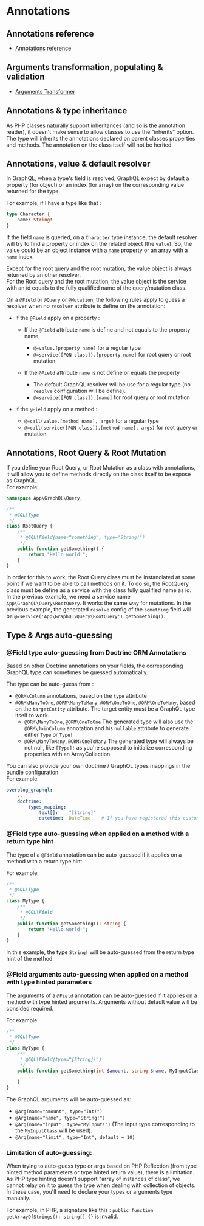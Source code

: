 # Annotations

## Annotations reference
- [Annotations reference](annotations-reference.md)

## Arguments transformation, populating & validation
- [Arguments Transformer](arguments-transformer.md)

## Annotations & type inheritance

As PHP classes naturally support inheritances (and so is the annotation reader), it doesn't make sense to allow classes to use the "inherits" option.  
The type will inherits the annotations declared on parent classes properties and methods. The annotation on the class itself will not be herited.


## Annotations, value & default resolver

In GraphQL, when a type's field is resolved, GraphQL expect by default a property (for object) or an index (for array) on the corresponding value returned for the type.  

For example, if I have a type like that :  

```graphql
type Character {
    name: String!
}
```

If the field `name` is queried, on a `Character` type instance, the default resolver will try to find a property or index on the related object (the `value`).
So, the value could be an object instance with a `name` property or an array with a `name` index.  

Except for the root query and the root mutation, the value object is always returned by an other resolver.  
For the Root query and the root mutation, the value object is the service with an id equals to the fully qualified name of the query/mutation class.  

On a `@Field` or `@Query` or `@Mutation`, the following rules apply to guess a resolver when no `resolver` attribute is define on the annotation:  

- If the  `@Field` apply on a property :
    - If the `@Field` attribute `name` is define and not equals to the property name 
        - `@=value.[property name]` for a regular type
        - `@=service([FQN class]).[property name]` for root query or root mutation

    - If the `@Field` attribute `name` is not define or equals the property
        - The default GraphQL resolver will be use for a regular type (no `resolve` configuration will be define).
        - `@=service([FQN class]).[name]` for root query or root mutation

- If the `@Field` apply on a method :  
    - `@=call(value.[method name], args)` for a regular type 
    - `@=call(service([FQN class]).[method name], args)` for root query or mutation


## Annotations, Root Query & Root Mutation

If you define your Root Query, or Root Mutation as a class with annotations, it will allow you to define methods directly on the class itself to be expose as GraphQL.  
For example: 

```php
namespace App\GraphQL\Query;

/**
 * @GQL\Type
 */
class RootQuery {
    /**
     * @GQL\Field(name="something", type="String!")
     */
    public function getSomething() {
        return "Hello world!";
    }
}
```

In order for this to work, the Root Query class must be instanciated at some point if we want to be able to call methods on it. 
To do so, the RootQuery class must be define as a service with the class fully qualified name as id.  
In the previous example, we need a service name `App\GraphQL\Query\RootQuery`. It works the same way for mutations.
In the previous example, the generated `resolve` config of the `something` field will be `@=service('App\GraphQL\Query\RootQuery').getSomething()`.


## Type & Args auto-guessing

### @Field type auto-guessing from Doctrine ORM Annotations

Based on other Doctrine annotations on your fields, the corresponding GraphQL type can sometimes be guessed automatically.  

The type can be auto-guess from :

- `@ORM\Column` annotations, based on the `type` attribute
- `@ORM\ManyToOne`, `@ORM\ManyToMany`, `@ORM\OneToOne`, `@ORM\OneToMany`, based on the `targetEntity` attribute. The target entity must be a GraphQL type itself to work.
    - `@ORM\ManyToOne`, `@ORM\OneToOne`     The generated type will also use the `@ORM\JoinColumn` annotation and his `nullable` attribute to generate either `Type` or `Type!`
    - `@ORM\ManyToMany`, `@ORM\OneToMany`   The generated type will always be not null, like `[Type]!` as you're supposed to initialize corresponding properties with an ArrayCollection

You can also provide your own doctrine / GraphQL types mappings in the bundle configuration.  
For example:


```yaml (graphql.yaml)
overblog_graphql:
    ...
    doctrine:
        types_mapping:
            text[]:    "[String]"
            datetime:  DateTime    # If you have registered this custom scalar

```


### @Field type auto-guessing when applied on a method with a return type hint

The type of a `@Field` annotation can be auto-guessed if it applies on a method with a return type hint.

For example:

```php
/**
 * @GQL\Type
 */
class MyType {
    /**
     * @GQL\Field
     */
    public function getSomething(): string {
        return "Hello world!";
    }
}
```

In this example, the type `String!` will be auto-guessed from the return type hint of the method.  

### @Field arguments auto-guessing when applied on a method with type hinted parameters

The arguments of a `@Field` annotation can be auto-guessed if it applies on a method with type hinted arguments. Arguments without default value will be consided required.

For example:

```php
/**
 * @GQL\Type
 */
class MyType {
    /**
     * @GQL\Field(type="[String]!")
     */
    public function getSomething(int $amount, string $name, MyInputClass $input, int $limit = 10) {
        ...
    }
}
```

The GraphQL arguments will be auto-guessed as:  

- `@Arg(name="amount", type="Int!")`
- `@Arg(name="name", type="String!")`
- `@Arg(name="input", type="MyInput!")`  (The input type corresponding to the `MyInputClass` will be used).
- `@Arg(name="limit", type="Int", default = 10)`

### Limitation of auto-guessing:

When trying to auto-guess type or args based on PHP Reflection (from type hinted method parameters or type hinted return value), there is a limitation.  
As PHP type hinting doesn't support "array of instances of class", we cannot relay on it to guess the type when dealing with collection of objects.  
In these case, you'll need to declare your types or arguments type manually.

For example, in PHP, a signature like this : `public function getArrayOfStrings(): string[] {}` is invalid. 









